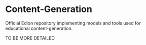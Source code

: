 # Content-Generation
Official Edion repository implementing models and tools used for educational content-generation.

TO BE MORE DETAILED
